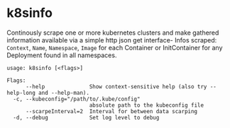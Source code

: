 # k8sinfo

Continously scrape one or more kubernetes clusters and make gathered information available via a simple http json get interface-
Infos scraped: `Context`, `Name`, `Namespace`, `Image` for each Container or InitContainer for any Deployment found in all namespaces.

```console
usage: k8sinfo [<flags>]

Flags:
      --help              Show context-sensitive help (also try --help-long and --help-man).
  -c, --kubeconfig="/path/to/.kube/config"
                          absolute path to the kubeconfig file
      --scarpeInterval=2  Interval for between data scarping
  -d, --debug             Set log level to debug
  ```
